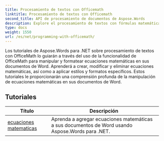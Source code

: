 ```yaml
---
title: Procesamiento de textos con Officemath
linktitle: Procesamiento de textos con Officemath
second_title: API de procesamiento de documentos de Aspose.Words
description: Explore el procesamiento de textos con fórmulas matemáticas de Office en Aspose.Words para .NET. Tutoriales paso a paso y código de muestra para crear, editar y formatear ecuaciones matemáticas en documentos de Word.
type: docs
weight: 1550
url: /es/net/programming-with-officemath/
---
```

Los tutoriales de Aspose.Words para .NET sobre procesamiento de textos con OfficeMath lo guiarán a través del uso de la funcionalidad de OfficeMath para manipular y formatear ecuaciones matemáticas en sus documentos de Word. Aprenderá a crear, modificar y eliminar ecuaciones matemáticas, así como a aplicar estilos y formatos específicos. Estos tutoriales le proporcionarán una comprensión profunda de la manipulación de ecuaciones matemáticas en sus documentos de Word.

 ## Tutoriales
| Título | Descripción |
| --- | --- |
| [ecuaciones matematicas](./math-equations/) | Aprenda a agregar ecuaciones matemáticas a sus documentos de Word usando Aspose.Words para .NET. |